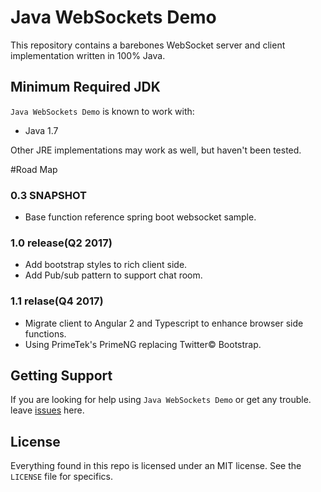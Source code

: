Java WebSockets Demo
===============

This repository contains a barebones WebSocket server and client implementation
written in 100% Java.

Minimum Required JDK
--------------------

`Java WebSockets Demo` is known to work with:

 * Java 1.7

Other JRE implementations may work as well, but haven't been tested.

#Road Map
### 0.3 SNAPSHOT
* Base function reference spring boot websocket sample. 

### 1.0 release(Q2 2017)
* Add bootstrap styles to rich client side.
* Add Pub/sub pattern to support chat room.

### 1.1 relase(Q4 2017)
* Migrate client to Angular 2 and Typescript to enhance browser side functions.
* Using PrimeTek's PrimeNG replacing Twitter&copy; Bootstrap.

Getting Support
---------------

If you are looking for help using `Java WebSockets Demo` or get any trouble.
leave [issues](https://github.com/YingDu/JavaWebSocketDemo/issues) here.

License
-------

Everything found in this repo is licensed under an MIT license. See
the `LICENSE` file for specifics.